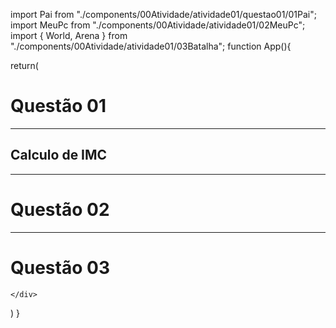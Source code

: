 import Pai from "./components/00Atividade/atividade01/questao01/01Pai";
import MeuPc from "./components/00Atividade/atividade01/02MeuPc";
import  { World, Arena } from "./components/00Atividade/atividade01/03Batalha";
function App(){

  return(
    <div> 
      <h1>Questão 01</h1>
      <hr />
      <h2>Calculo de IMC</h2>
      <hr />
      <Pai />
      <h1>Questão 02</h1>
      <MeuPc />
      <hr />
      <h1>Questão 03</h1>
      <World>
      <Arena arena="A" />
      <Arena arena="B"/>
      <Arena arena="C"/>
      </World>
      
    </div>
  )
}
